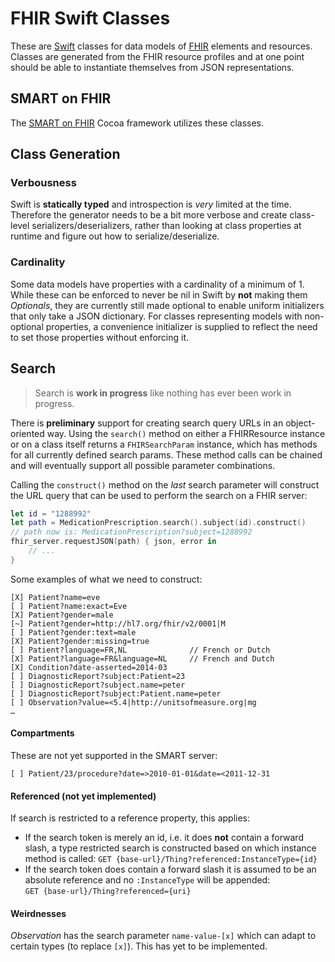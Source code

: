 FHIR Swift Classes
==================

These are [Swift](https://developer.apple.com/swift/) classes for data models of [FHIR](http://hl7.org/implement/standards/fhir/) elements and resources.
Classes are generated from the FHIR resource profiles and at one point should be able to instantiate themselves from JSON representations.


SMART on FHIR
-------------

The [SMART on FHIR](https://github.com/p2/SMART-on-FHIR-Cocoa) Cocoa framework utilizes these classes.


Class Generation
----------------

### Verbousness

Swift is **statically typed** and introspection is _very_ limited at the time.
Therefore the generator needs to be a bit more verbose and create class-level serializers/deserializers, rather than looking at class properties at runtime and figure out how to serialize/deserialize.


### Cardinality

Some data models have properties with a cardinality of a minimum of 1.
While these can be enforced to never be nil in Swift by **not** making them _Optionals_, they are currently still made optional to enable uniform initializers that only take a JSON dictionary.
For classes representing models with non-optional properties, a convenience initializer is supplied to reflect the need to set those properties without enforcing it.


Search
------

> Search is **work in progress** like nothing has ever been work in progress.

There is **preliminary** support for creating search query URLs in an object-oriented way.
Using the `search()` method on either a FHIRResource instance or on a class itself returns a `FHIRSearchParam` instance, which has methods for all currently defined search params.
These method calls can be chained and will eventually support all possible parameter combinations.

Calling the `construct()` method on the _last_ search parameter will construct the URL query that can be used to perform the search on a FHIR server:

```swift
let id = "1288992"
let path = MedicationPrescription.search().subject(id).construct()
// path now is: MedicationPrescription?subject=1288992
fhir_server.requestJSON(path) { json, error in
    // ...
}
```

Some examples of what we need to construct:

```
[X] Patient?name=eve
[ ] Patient?name:exact=Eve
[X] Patient?gender=male
[~] Patient?gender=http://hl7.org/fhir/v2/0001|M
[ ] Patient?gender:text=male
[X] Patient?gender:missing=true
[ ] Patient?language=FR,NL              // French or Dutch
[X] Patient?language=FR&language=NL     // French and Dutch
[X] Condition?date-asserted=2014-03
[ ] DiagnosticReport?subject:Patient=23
[ ] DiagnosticReport?subject.name=peter
[ ] DiagnosticReport?subject:Patient.name=peter
[ ] Observation?value=<5.4|http://unitsofmeasure.org|mg
…
```

#### Compartments

These are not yet supported in the SMART server:

```
[ ] Patient/23/procedure?date=>2010-01-01&date=<2011-12-31
```

#### Referenced (not yet implemented)

If search is restricted to a reference property, this applies:

- If the search token is merely an id, i.e. it does **not** contain a forward slash, a type restricted search is constructed based on which instance method is called:
    `GET {base-url}/Thing?referenced:InstanceType={id}`
- If the search token does contain a forward slash it is assumed to be an absolute reference and no `:InstanceType` will be appended:  
    `GET {base-url}/Thing?referenced={uri}`

#### Weirdnesses

_Observation_ has the search parameter `name-value-[x]` which can adapt to certain types (to replace `[x]`).
This has yet to be implemented.
